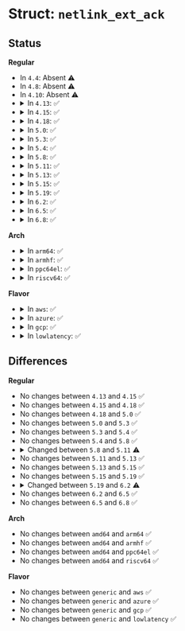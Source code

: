 # Struct: <code>netlink_ext_ack</code>

## Status
<b>Regular</b>
<ul>
<li>
In <code>4.4</code>: Absent ⚠️
</li>
<li>
In <code>4.8</code>: Absent ⚠️
</li>
<li>
In <code>4.10</code>: Absent ⚠️
</li>
<li>
<details>
<summary>In <code>4.13</code>: ✅</summary>

```c
struct netlink_ext_ack {
    const char *_msg;
    const struct nlattr *bad_attr;
    u8 cookie[20];
    u8 cookie_len;
};
```
</details>
</li>
<li>
<details>
<summary>In <code>4.15</code>: ✅</summary>

```c
struct netlink_ext_ack {
    const char *_msg;
    const struct nlattr *bad_attr;
    u8 cookie[20];
    u8 cookie_len;
};
```
</details>
</li>
<li>
<details>
<summary>In <code>4.18</code>: ✅</summary>

```c
struct netlink_ext_ack {
    const char *_msg;
    const struct nlattr *bad_attr;
    u8 cookie[20];
    u8 cookie_len;
};
```
</details>
</li>
<li>
<details>
<summary>In <code>5.0</code>: ✅</summary>

```c
struct netlink_ext_ack {
    const char *_msg;
    const struct nlattr *bad_attr;
    u8 cookie[20];
    u8 cookie_len;
};
```
</details>
</li>
<li>
<details>
<summary>In <code>5.3</code>: ✅</summary>

```c
struct netlink_ext_ack {
    const char *_msg;
    const struct nlattr *bad_attr;
    u8 cookie[20];
    u8 cookie_len;
};
```
</details>
</li>
<li>
<details>
<summary>In <code>5.4</code>: ✅</summary>

```c
struct netlink_ext_ack {
    const char *_msg;
    const struct nlattr *bad_attr;
    u8 cookie[20];
    u8 cookie_len;
};
```
</details>
</li>
<li>
<details>
<summary>In <code>5.8</code>: ✅</summary>

```c
struct netlink_ext_ack {
    const char *_msg;
    const struct nlattr *bad_attr;
    u8 cookie[20];
    u8 cookie_len;
};
```
</details>
</li>
<li>
<details>
<summary>In <code>5.11</code>: ✅</summary>

```c
struct netlink_ext_ack {
    const char *_msg;
    const struct nlattr *bad_attr;
    const struct nla_policy *policy;
    u8 cookie[20];
    u8 cookie_len;
};
```
</details>
</li>
<li>
<details>
<summary>In <code>5.13</code>: ✅</summary>

```c
struct netlink_ext_ack {
    const char *_msg;
    const struct nlattr *bad_attr;
    const struct nla_policy *policy;
    u8 cookie[20];
    u8 cookie_len;
};
```
</details>
</li>
<li>
<details>
<summary>In <code>5.15</code>: ✅</summary>

```c
struct netlink_ext_ack {
    const char *_msg;
    const struct nlattr *bad_attr;
    const struct nla_policy *policy;
    u8 cookie[20];
    u8 cookie_len;
};
```
</details>
</li>
<li>
<details>
<summary>In <code>5.19</code>: ✅</summary>

```c
struct netlink_ext_ack {
    const char *_msg;
    const struct nlattr *bad_attr;
    const struct nla_policy *policy;
    u8 cookie[20];
    u8 cookie_len;
};
```
</details>
</li>
<li>
<details>
<summary>In <code>6.2</code>: ✅</summary>

```c
struct netlink_ext_ack {
    const char *_msg;
    const struct nlattr *bad_attr;
    const struct nla_policy *policy;
    const struct nlattr *miss_nest;
    u16 miss_type;
    u8 cookie[20];
    u8 cookie_len;
    char _msg_buf[80];
};
```
</details>
</li>
<li>
<details>
<summary>In <code>6.5</code>: ✅</summary>

```c
struct netlink_ext_ack {
    const char *_msg;
    const struct nlattr *bad_attr;
    const struct nla_policy *policy;
    const struct nlattr *miss_nest;
    u16 miss_type;
    u8 cookie[20];
    u8 cookie_len;
    char _msg_buf[80];
};
```
</details>
</li>
<li>
<details>
<summary>In <code>6.8</code>: ✅</summary>

```c
struct netlink_ext_ack {
    const char *_msg;
    const struct nlattr *bad_attr;
    const struct nla_policy *policy;
    const struct nlattr *miss_nest;
    u16 miss_type;
    u8 cookie[20];
    u8 cookie_len;
    char _msg_buf[80];
};
```
</details>
</li>
</ul>
<b>Arch</b>
<ul>
<li>
<details>
<summary>In <code>arm64</code>: ✅</summary>

```c
struct netlink_ext_ack {
    const char *_msg;
    const struct nlattr *bad_attr;
    u8 cookie[20];
    u8 cookie_len;
};
```
</details>
</li>
<li>
<details>
<summary>In <code>armhf</code>: ✅</summary>

```c
struct netlink_ext_ack {
    const char *_msg;
    const struct nlattr *bad_attr;
    u8 cookie[20];
    u8 cookie_len;
};
```
</details>
</li>
<li>
<details>
<summary>In <code>ppc64el</code>: ✅</summary>

```c
struct netlink_ext_ack {
    const char *_msg;
    const struct nlattr *bad_attr;
    u8 cookie[20];
    u8 cookie_len;
};
```
</details>
</li>
<li>
<details>
<summary>In <code>riscv64</code>: ✅</summary>

```c
struct netlink_ext_ack {
    const char *_msg;
    const struct nlattr *bad_attr;
    u8 cookie[20];
    u8 cookie_len;
};
```
</details>
</li>
</ul>
<b>Flavor</b>
<ul>
<li>
<details>
<summary>In <code>aws</code>: ✅</summary>

```c
struct netlink_ext_ack {
    const char *_msg;
    const struct nlattr *bad_attr;
    u8 cookie[20];
    u8 cookie_len;
};
```
</details>
</li>
<li>
<details>
<summary>In <code>azure</code>: ✅</summary>

```c
struct netlink_ext_ack {
    const char *_msg;
    const struct nlattr *bad_attr;
    u8 cookie[20];
    u8 cookie_len;
};
```
</details>
</li>
<li>
<details>
<summary>In <code>gcp</code>: ✅</summary>

```c
struct netlink_ext_ack {
    const char *_msg;
    const struct nlattr *bad_attr;
    u8 cookie[20];
    u8 cookie_len;
};
```
</details>
</li>
<li>
<details>
<summary>In <code>lowlatency</code>: ✅</summary>

```c
struct netlink_ext_ack {
    const char *_msg;
    const struct nlattr *bad_attr;
    u8 cookie[20];
    u8 cookie_len;
};
```
</details>
</li>
</ul>

## Differences
<b>Regular</b>
<ul>
<li>
No changes between <code>4.13</code> and <code>4.15</code> ✅
</li>
<li>
No changes between <code>4.15</code> and <code>4.18</code> ✅
</li>
<li>
No changes between <code>4.18</code> and <code>5.0</code> ✅
</li>
<li>
No changes between <code>5.0</code> and <code>5.3</code> ✅
</li>
<li>
No changes between <code>5.3</code> and <code>5.4</code> ✅
</li>
<li>
No changes between <code>5.4</code> and <code>5.8</code> ✅
</li>
<li>
<details>
<summary>Changed between <code>5.8</code> and <code>5.11</code> ⚠️</summary>
<ul>
<li>
<b>Field added. </b>
<code>const struct nla_policy *policy</code>
</li>
</ul>
</details>
</li>
<li>
No changes between <code>5.11</code> and <code>5.13</code> ✅
</li>
<li>
No changes between <code>5.13</code> and <code>5.15</code> ✅
</li>
<li>
No changes between <code>5.15</code> and <code>5.19</code> ✅
</li>
<li>
<details>
<summary>Changed between <code>5.19</code> and <code>6.2</code> ⚠️</summary>
<ul>
<li>
<b>Field added. </b>
<code>const struct nlattr *miss_nest</code>
</li>
<li>
<b>Field added. </b>
<code>u16 miss_type</code>
</li>
<li>
<b>Field added. </b>
<code>char _msg_buf[80]</code>
</li>
</ul>
</details>
</li>
<li>
No changes between <code>6.2</code> and <code>6.5</code> ✅
</li>
<li>
No changes between <code>6.5</code> and <code>6.8</code> ✅
</li>
</ul>
<b>Arch</b>
<ul>
<li>
No changes between <code>amd64</code> and <code>arm64</code> ✅
</li>
<li>
No changes between <code>amd64</code> and <code>armhf</code> ✅
</li>
<li>
No changes between <code>amd64</code> and <code>ppc64el</code> ✅
</li>
<li>
No changes between <code>amd64</code> and <code>riscv64</code> ✅
</li>
</ul>
<b>Flavor</b>
<ul>
<li>
No changes between <code>generic</code> and <code>aws</code> ✅
</li>
<li>
No changes between <code>generic</code> and <code>azure</code> ✅
</li>
<li>
No changes between <code>generic</code> and <code>gcp</code> ✅
</li>
<li>
No changes between <code>generic</code> and <code>lowlatency</code> ✅
</li>
</ul>
